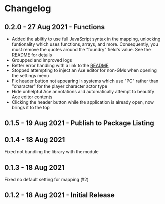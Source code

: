 # Changelog

## 0.2.0 - 27 Aug 2021 - Functions

* Added the abiltiy to use full JavaScript syntax in the mapping, unlocking funtionality which uses functions, arrays, and more. Consequently, you must remove the quotes around the "foundry" field's value. See the [README](https://github.com/arcanistzed/pdf-sheet/blob/main/README.md) for details
* Groupped and improved logs
* Better error handling with a link to the [README](https://github.com/arcanistzed/pdf-sheet/blob/main/README.md)
* Stopped attempting to inject an Ace editor for non-GMs when opening the settings menu
* Fix header button not appearing in systems which use "PC" rather than "character" for the player character actor type
* Hide unhelpful Ace annotations and automatically attempt to beautify Ace editor contents
* Clicking the header button while the application is already open, now brings it to the top

## 0.1.5 - 19 Aug 2021 - Publish to Package Listing

## 0.1.4 - 18 Aug 2021

Fixed not bundling the library with the module

## 0.1.3 - 18 Aug 2021

Fixed no default setting for mapping (#2)

## 0.1.2 - 18 Aug 2021 -  Initial Release
